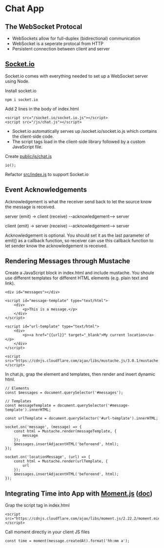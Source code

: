 # Chat App

## The WebSocket Protocal

* WebSockets allow for full-duplex (bidirectional) communication
* WebSocket is a seperate protocal from HTTP
* Persistent connection between client and server

## [Socket.io](https://socket.io/docs/)

Socket.io comes with everything needed to set up a WebSocket server using Node.

Install socket.io

    npm i socket.io

Add 2 lines in the body of index.html

    <script src="/socket.io/socket.io.js"></script>
    <script src="/js/chat.js"></script>

* Socket.io automatically serves up /socket.io/socket.io.js which contains the client-side code.
* The script tags load in the client-side library followed by a custom JavaScript file.

Create [public/js/chat.js](../chat-app/public/js/chat.js)

    io();

Refactor [src/index.js](../chat-app/src/index.js) to support Socket.io

## Event Acknowledgements

Acknowledgement is what the receiver send back to let the source know the message is received.

server (emit) -> client (receive) --acknowledgement--> server

client (emit) -> server (receive) --acknowledgement--> server

Acknowledgement is optional. You should set it as the last parameter of emit() as a callback function, so receiver can use this callback function to let sender know the acknowledgement is received.

## Rendering Messages through Mustache

Create a JavaScript block in index.html and include mustache. You shoule use different templates for different HTML elements (e.g. plain text and link).

    <div id="messages"></div>
        
    <script id="message-template" type="text/html">
        <div>
            <p>This is a message.</p>    
        </div>
    </script>

    <script id="url-template" type="text/html">
        <div>
            <p><a href="{{url}}" target="_blank">My current location</a></p>    
        </div>
    </script>

    <script src="https://cdnjs.cloudflare.com/ajax/libs/mustache.js/3.0.1/mustache.min.js"></script>

In chat.js, grap the element and templates, then render and insert dynamic html.

    // Elements
    const $messages = document.querySelector('#messages');

    // Templates
    const messageTemplate = document.querySelector('#message-template').innerHTML;

    const urlTemplate = document.querySelector('#url-template').innerHTML;

    socket.on('message', (message) => {
        const html = Mustache.render(messageTemplate, {
            message
        });
        $messages.insertAdjacentHTML('beforeend', html);
    });

    socket.on('locationMessage', (url) => {
        const html = Mustache.render(urlTemplate, {
            url
        });
        $messages.insertAdjacentHTML('beforeend', html);
    });

## Integrating Time into App with [Moment.js](https://momentjs.com/) ([doc](https://momentjs.com/docs/))

Grap the script tag in index.html

    <script src="https://cdnjs.cloudflare.com/ajax/libs/moment.js/2.22.2/moment.min.js"></script>

Call moment directly in your client JS files

    const time = moment(message.createdAt).format('hh:mm a');
